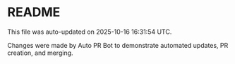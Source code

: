 # README

This file was auto-updated on 2025-10-16 16:31:54 UTC.

Changes were made by Auto PR Bot to demonstrate automated updates, PR creation, and merging.

